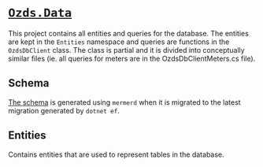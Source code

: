 # [`Ozds.Data`](src/Ozds.Data)

This project contains all entities and queries for the database. The entities
are kept in the `Entities` namespace and queries are functions in the
`OzdsDbClient` class. The class is partial and it is divided into conceptually
similar files (ie. all queries for meters are in the OzdsDbClientMeters.cs
file).

## Schema

[The schema](docs/data/schema.md) is generated using `mermerd` when it is
migrated to the latest migration generated by `dotnet ef`.

## Entities

Contains entities that are used to represent tables in the database.
